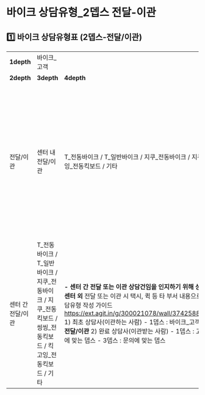 # 바이크 상담유형_2뎁스 전달-이관

**1️⃣ 바이크** **상담유형표 (2뎁스-전달/이관)**
---------------------------------

|  |  |  |  |  |
| --- | --- | --- | --- | --- |
| **1depth** | 바이크\_고객 | | | |
| **2depth** | **3depth** | **4depth** | **CS유형선택 가이드** | **비고** |
| 전달/이관 | 센터 내 전달/이관 | T\_전동바이크 / T\_일반바이크 / 지쿠\_전동바이크  / 지쿠\_전동킥보드  / 씽씽\_전동킥보드 /  킥고잉\_전동킥보드 / 기타 | **- 센터 내 전달 또는 이관 상담건임을 인지하기 위해 상담유형 저장이 필요한 경우 선택  소속 센터 내** 전달 또는 이관 시 택시, 대리, 주차 등 타 부서 내용으로 호전환 시   ▶채팅 전달 (호전환)시 상담유형 작성 가이드  https://ext.agit.in/g/300021078/wall/374258887#comment\_panel\_374260021 1) 최초 상담사(이관하는 사람) - 1뎁스 : 바이크\_고객 **- 2뎁스 : 전달/이관** **- 3뎁스 : 센터 내 전달/이관**  2) 완료 상담사(이관받는 사람) - 1뎁스 : 고객이 문의한 타 서비스 - 2뎁스 : 문의에 맞는 뎁스 - 3뎁스 : 문의에 맞는 뎁스 | 특수한 상황이 아니면 사용하지 않는 상담유형으로 CEMS로 Call 상담 기능 추가 시 삭제 예정 |
| 센터 간 전달/이관 | T\_전동바이크 / T\_일반바이크 / 지쿠\_전동바이크  / 지쿠\_전동킥보드  / 씽씽\_전동킥보드 /  킥고잉\_전동킥보드 / 기타 | **- 센터 간 전달 또는 이관 상담건임을 인지하기 위해 상담유형 저장이 필요한 경우 선택  소속 센터 외** 전달 또는 이관 시  택시, 퀵 등 타 부서 내용으로 호전환 시   ▶채팅 전달 (호전환)시 상담유형 작성 가이드  https://ext.agit.in/g/300021078/wall/374258887#comment\_panel\_374260021 1) 최초 상담사(이관하는 사람) - 1뎁스 : 바이크\_고객 **- 2뎁스 : 전달/이관 - 3뎁스 : 센터 간 전달/이관**  2) 완료 상담사(이관받는 사람) - 1뎁스 : 고객이 문의한 타 서비스 - 2뎁스 : 문의에 맞는 뎁스 - 3뎁스 : 문의에 맞는 뎁스 | 특수한 상황이 아니면 사용하지 않는 상담유형으로 CEMS로 Call 상담 기능 추가 시 삭제 예정 |